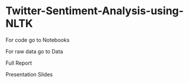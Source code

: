# Twitter-Sentiment-Analysis-using-NLTK

For code go to Notebooks

For raw data go to Data

Full Report

Presentation Slides
